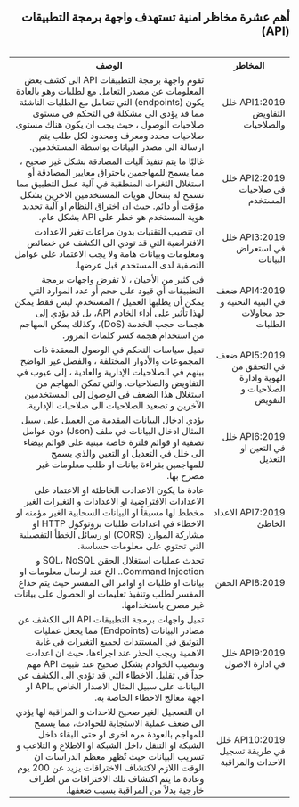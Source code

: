 <h2 dir='rtl' align='right'>  أهم عشرة مخاظر امنية تستهدف واجهة برمجة التطبيقات (API) </h2>

  <table dir='rtl' align="right">
  <tr>
    <th>المخاطر </th>
    <th> الوصف </th>
    <tr>
    <td>  API1:2019 خلل التفاويض والصلاحيات  </td> 
    <td> تقوم واجهة برمجة التطبيقات API الى كشف بعض المعلومات عن مصدر التعامل مع لطلبات وهو بالعادة يكون (endpoints) التي تتعامل مع الطلبات الناشئة مما قد يؤدي الى مشكلة في التحكم في مستوى صلاحيات الوصول ، حيث يجب ان يكون هناك مستوى صلاحيات محدد ومعرف ومحدود لكل طلب يتم ارسالة الى مصدر البيانات بواسطة المستخدمين. </td>   
 </tr>  
   <tr>    
           <td>  API2:2019 خلل في صلاحيات المستخدم  </td> 
    <td> غالبًا ما يتم تنفيذ آليات المصادقة بشكل غير صحيح ، مما يسمح للمهاجمين باختراق معايير المصادقة أو استغلال الثغرات المنطقية في آلية عمل التطبيق مما تسمح له بنتحال  هويات المستخدمين الاخرين بشكل مؤقت أو دائم. حيث ان اختراق النظام او آلية تحديد هوية المستخدم هو خطر على  API بشكل عام. </td>   
 </tr>  
   <tr>    
           <td> API3:2019  خلل في استعراض البيانات </td> 
    <td> ان تنصيب التقنيات بدون مراعات تغير الاعدادت الافتراضية التي قد تودي الى الكشف عن خصائص ومعلومات وبيانات هامة ولا يجب الاعتماد على عوامل التصفية لدى المستخدم قبل عرضها. </td>   
 </tr>  
   <tr>    
           <td> API4:2019  ضعف في البنية التحتية و حد محاولات الطلبات </td> 
    <td> في كثير من الأحيان ، لا تفرض واجهات برمجة التطبيقات أي قيود على حجم أو عدد الموارد التي يمكن أن يطلبها العميل / المستخدم. ليس فقط يمكن لهذا تأثير على أداء الخادم API،  بل قد  يؤدي إلى هجمات حجب الخدمة (DoS)، وكذلك يمكن المهاجم من استخدام هجمة كسر كلمات المرور. </td>   
 </tr>  
   <tr>    
           <td> API5:2019 ضعف في التحقق من الهوية وادارة الصلاحيات و التفويض </td> 
    <td> تميل سياسات التحكم في الوصول المعقدة ذات المجموعات والأدوار المختلفة ، والفصل غير الواضح بينهم في الصلاحيات الإدارية والعادية ، إلى عيوب في التفاويض والصلاحيات. والتي تمكن المهاجم من استغلال هذا الضعف في الوصول إلى المستخدمين الآخرين و تصعيد الصلاحيات الى صلاحيات الإدارية. </td>   
 </tr>  
   <tr>    
           <td> API6:2019  خلل في التعين او التعديل </td> 
    <td> يؤدي ادخال البيانات المقدمة من العميل على سبيل المثال ادخال البيانات في ملف (Json) دون عوامل تصفية او قوائم فلترة خاصة مبنية على قوائم بيضاء الى خلل في التعديل او التعين والذي يسمح للمهاجمين بقراءة بيانات او طلب معلومات غير مصرح بها.
 </td>   
 </tr>  
   <tr>    
           <td> API7:2019 الاعداد الخاطئ  </td> 
    <td> عادة ما يكون الاعدادت الخاطئة او الاعتماد على الاعدادات الافتراضية او الاعدادات و التغيرات الغير مخطط لها مسبقاً او البيانات السحابية الغير مؤمنه او الاخطاء في اعدادات طلبات بروتوكول HTTP او مشاركة الموارد  (CORS) او رسائل الخطأ التفصيلية التي تحتوي على معلومات حساسة. </td>   
 </tr>  
   <tr>    
           <td> API8:2019  الحقن </td> 
    <td> تحدث عمليات استغلال الحقن SQL، NoSQL و Command Injection.. الخ عند ارسال معلومات او بيانات او طلبات او اوامر الى المفسر حيث يتم خداع المفسر لطلب وتنفيذ تعليمات او الحصول على بيانات غير مصرح باستخدامها. </td>   
 </tr>  
   <tr>    
           <td> API9:2019  خلل في ادارة الاصول </td> 
    <td> تميل واجهات برمجة التطبيقات API الى الكشف عن مصادر البيانات (Endpoints) مما يجعل عمليات التوثيق في المستندات لجميع التغيرات في غاية الاهمية ويجب الحذر عند اجراءها، حيث ان اعدادت  وتنصيب الخوادم بشكل صحيح عند تثبيت API مهم جداً في تقليل الاخطاء التي قد تؤدي الى الكشف عن البيانات على سبيل المثال الاصدار الخاص بـAPI او اجهة معالج الاخطاء الخاصة به. </td>   
 </tr>  
   <tr>    
           <td>  API10:2019  خلل في طريقة تسجيل الاحداث والمراقبة  </td> 
    <td> ان التسجيل الغير صحيح  للاحداث و المراقبة لها يؤدي الى ضعف عملية الاستجابة للحوادث، مما يسمح للمهاجم بالعودة مره اخرى او حتى البقاء داخل الشبكة او التنقل داخل الشبكة او الاطلاع و التلاعب و تسريب البيانات حيث تٌظهر معظم الدراسات ان الوقت اللازم لاكتشاف الاختراقات يزيد عن 200 يوم وعادة ما يتم اكتشاف تلك الاختراقات من اطراف خارجية بدلاً من المراقبة بسبب ضعفها. </td>   
 </tr>  
   <tr>

